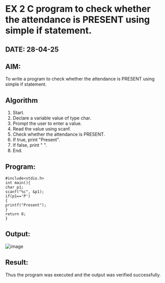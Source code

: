 # EX 2 C program to check whether the attendance is PRESENT using simple if statement.
## DATE: 28-04-25
## AIM:
To write a program to check whether the attendance is PRESENT using simple if statement.

## Algorithm
1. Start.
2. Declare a variable value of type char.
3. Prompt the user to enter a value.
4. Read the value using scanf.
5. Check whether the attendance is PRESENT.
6. If true, print "Present".
7. If false, print " ".
8. End. 

## Program:
```
#include<stdio.h> 
int main(){
char p1; 
scanf("%c", &p1);
if(p1=='P')
{
printf("Present");
}
return 0;
}
```
## Output:
![image](https://github.com/user-attachments/assets/e2804fc1-34e5-4faf-810a-ebd8c292d75c)


## Result:
Thus the program was executed and the output was verified successfully.
